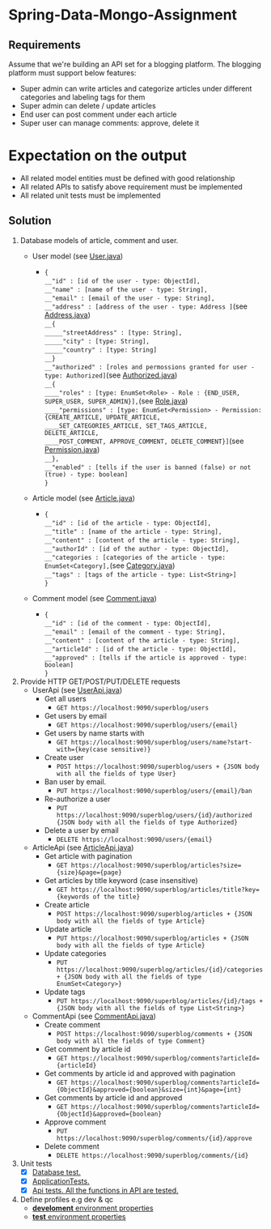 # Spring-Data-Mongo-Assignment
## Requirements
Assume that we're building an API set for a blogging platform. The blogging platform must support below features:

* Super admin can write articles and categorize articles under different categories and labeling tags for them
* Super admin can delete / update articles
* End user can post comment under each article
* Super user can manage comments: approve, delete it

# Expectation on the output
* All related model entities must be defined with good relationship
* All related APIs to satisfy above requirement must be implemented
* All related unit tests must be implemented

## Solution
1. Database models of article, comment and user.
   - User model (see [User.java](src/main/java/com/homework/superblog/model/User.java))
     - `{`<br/>
         `__"id" : [id of the user - type: ObjectId],`<br/>
         `__"name" : [name of the user - type: String],`<br/>
         `__"email" : [email of the user - type: String],`<br/>
         `__"address" : [address of the user - type: Address ]`(see [Address.java](src/main/java/com/homework/superblog/model/Address.java))<br/>
         `__{`<br/>
         `_____"streetAddress" : [type: String],`<br/>
         `_____"city" : [type: String],`<br/> 
         `_____"country" : [type: String]`<br/>
         `__}`<br/>
         `__"authorized" : [roles and permossions granted for user - type: Authorized]`(see [Authorized.java](src/main/java/com/homework/superblog/model/Authorized.java))<br/>
         `__{`<br/>
         `____"roles" : [type: EnumSet<Role> - Role : {END_USER, SUPER_USER, SUPER_ADMIN}],`(see [Role.java](src/main/java/com/homework/superblog/model/Role.java))<br/>
         `____"permissions" : [type: EnumSet<Permission> - Permission: {CREATE_ARTICLE, UPDATE_ARTICLE,`<br/>
         `____SET_CATEGORIES_ARTICLE, SET_TAGS_ARTICLE, DELETE_ARTICLE,`<br/>
         `____POST_COMMENT, APPROVE_COMMENT, DELETE_COMMENT}]`(see [Permission.java](src/main/java/com/homework/superblog/model/Permission.java))<br/>
         `__},`<br/>
         `__"enabled" : [tells if the user is banned (false) or not (true) - type: boolean]`<br/>
       `}`
       
    - Article model (see [Article.java](src/main/java/com/homework/superblog/model/Article.java))
      - `{`<br/>
        `__"id" : [id of the article - type: ObjectId],`<br/>
        `__"title" : [name of the article - type: String],`<br/>
        `__"content" : [content of the article - type: String],`<br/>
        `__"authorId" : [id of the author - type: ObjectId],`<br/>
        `__"categories : [categories of the article - type: EnumSet<Category],`(see [Category.java](src/main/java/com/homework/superblog/model/Category.java))<br/>
        `__"tags" : [tags of the article - type: List<String>]`<br/>
        `}`
        
    - Comment model (see [Comment.java](src/main/java/com/homework/superblog/model/Comment.java))
      - `{`<br/>
        `__"id" : [id of the comment - type: ObjectId],`<br/>
        `__"email" : [email of the comment - type: String],`<br/>
        `__"content" : [content of the article - type: String],`<br/>
        `__"articleId" : [id of the article - type: ObjectId],`<br/>
        `__"approved" : [tells if the article is approved - type: boolean]`<br/>
        `}`
 2. Provide HTTP GET/POST/PUT/DELETE requests
    - UserApi (see [UserApi.java](src/main/java/com/homework/superblog/api/UserApi.java))
      - Get all users
        - `GET https://localhost:9090/superblog/users`
      - Get users by email
        - `GET https://localhost:9090/superblog/users/{email}`
      - Get users by name starts with
        - `GET https://localhost:9090/superblog/users/name?start-with={key(case sensitive)}`
      - Create user
        - `POST https://localhost:9090/superblog/users + {JSON body with all the fields of type User}`
      - Ban user by email.
        - `PUT https://localhost:9090/superblog/users/{email}/ban`
      - Re-authorize a user
        - `PUT https://localhost:9090/superblog/users/{id}/authorized {JSON body with all the fields of type Authorized}`
      - Delete a user by email
        - `DELETE https://localhost:9090/users/{email}`
    - ArticleApi (see [ArticleApi.java](src/main/java/com/homework/superblog/api/ArticleApi.java))
      - Get article with pagination
        - `GET https://localhost:9090/superblog/articles?size={size}&page={page}`
      - Get articles by title keyword (case insensitive)
        - `GET https://localhost:9090/superblog/articles/title?key={keywords of the title}`
      - Create article
        - `POST https://localhost:9090/superblog/articles + {JSON body with all the fields of type Article}`
      - Update article
        - `PUT https://localhost:9090/superblog/articles + {JSON body with all the fields of type Article}`
      - Update categories
        - `PUT https://localhost:9090/superblog/articles/{id}/categories + {JSON body with all the fields of type EnumSet<Category>}`
      - Update tags
        - `PUT https://localhost:9090/superblog/articles/{id}/tags + {JSON body with all the fields of type List<String>}`
    - CommentApi (see [CommentApi.java](src/main/java/com/homework/superblog/api/CommentApi.java))
      - Create comment
        - `POST https://localhost:9090/superblog/comments + {JSON body with all the fields of type Comment}`
      - Get comment by article id
        - `GET https://localhost:9090/superblog/comments?articleId={articleId}`
      - Get comments by article id and approved with pagination
        - `GET https://localhost:9090/superblog/comments?articleId={ObjectId}&approved={boolean}&size={int}&page={int}`
      - Get comments by article id and approved
        - `GET https://localhost:9090/superblog/comments?articleId={ObjectId}&approved={boolean}`
      - Approve comment
        - `PUT https://localhost:9090/superblog/comments/{id}/approve`
      - Delete comment
        - `DELETE https://localhost:9090/superblog/comments/{id}`
3. Unit tests
   - [x] [Database test.](src/test/java/com/homework/superblog/repository/DatabaseTest.java)
   - [x] [ApplicationTests.](src/test/java/com/homework/superblog/SuperblogApplicationTests.java)
   - [x] [Api tests. All the functions in API are tested.](src/test/java/com/homework/superblog/api)
4. Define profiles e.g dev & qc
   - [__develoment__ environment properties](src/main/resouces/application-dev.properties)
   - [__test__ environment properties](src/main/resouces/application-test.properties)
